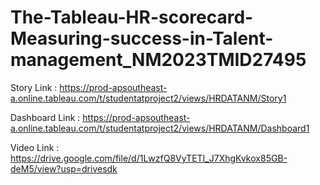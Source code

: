 # The-Tableau-HR-scorecard-Measuring-success-in-Talent-management_NM2023TMID27495

Story Link : https://prod-apsoutheast-a.online.tableau.com/t/studentatproject2/views/HRDATANM/Story1

Dashboard Link : https://prod-apsoutheast-a.online.tableau.com/t/studentatproject2/views/HRDATANM/Dashboard1

Video Link : https://drive.google.com/file/d/1LwzfQ8VyTETI_J7XhgKvkox85GB-deM5/view?usp=drivesdk
